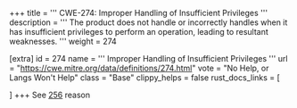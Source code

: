 +++
title = '''
CWE-274: Improper Handling of Insufficient Privileges
'''
description	= '''
The product does not handle or incorrectly handles when it has insufficient privileges to perform an operation, leading to resultant weaknesses.
'''
weight = 274

[extra]
id = 274
name = '''
Improper Handling of Insufficient Privileges
'''
url = "https://cwe.mitre.org/data/definitions/274.html"
vote = "No Help, or Langs Won't Help"
class = "Base"
clippy_helps = false
rust_docs_links = [

]
+++
See [256](/cwes/cwe-256) reason
